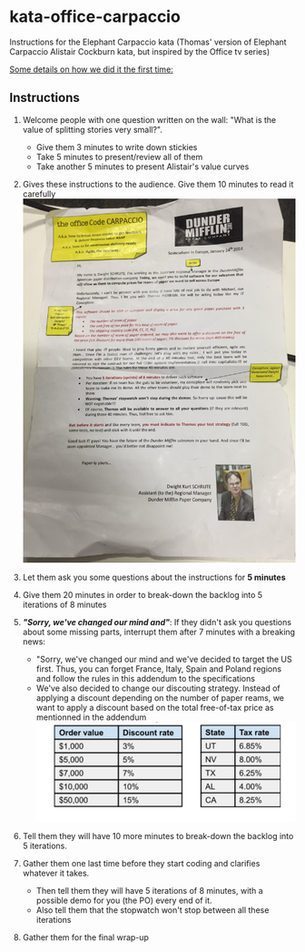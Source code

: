 # kata-office-carpaccio
Instructions for the Elephant Carpaccio kata (Thomas' version of Elephant Carpaccio Alistair Cockburn kata, but inspired by the Office tv series)

[Some details on how we did it the first time:](https://twitter.com/tpierrain/status/1126416897849819136?s=20)

## Instructions

1. Welcome people with one question written on the wall: "What is the value of splitting stories very small?". 
   - Give them 3 minutes to write down stickies 
   - Take 5 minutes to present/review all of them
   - Take another 5 minutes to present Alistair's value curves
1. Gives these instructions to the audience. Give them 10 minutes to read it carefully 
![The instructions](./The-Office-Code-Carpaccio-Instructions-Thomas-PIERRAIN.jpg)

1. Let them ask you some questions about the instructions for __5 minutes__
1. Give them 20 minutes in order to break-down the backlog into 5 iterations of 8 minutes
1. __*"Sorry, we've changed our mind and"*__: If they didn't ask you questions about some missing parts, interrupt them after 7 minutes with a breaking news: 
    - "Sorry, we've changed our mind and we've decided to target the US first. Thus, you can forget France, Italy, Spain and Poland regions and follow the rules in this addendum to the specifications
    - We've also decided to change our discouting strategy. Instead of applying a discount depending on the number of paper reams, we want to apply a discount based on the total free-of-tax price as mentionned in the addendum
![addendum](./Specs-addendum.JPG)
1. Tell them they will have 10 more minutes to break-down the backlog into 5 iterations.
1. Gather them one last time before they start coding and clarifies whatever it takes. 
   - Then tell them they will have 5 iterations of 8 minutes, with a possible demo for you (the PO) every end of it.
   - Also tell them that the stopwatch won't stop between all these iterations
1. Gather them for the final wrap-up





